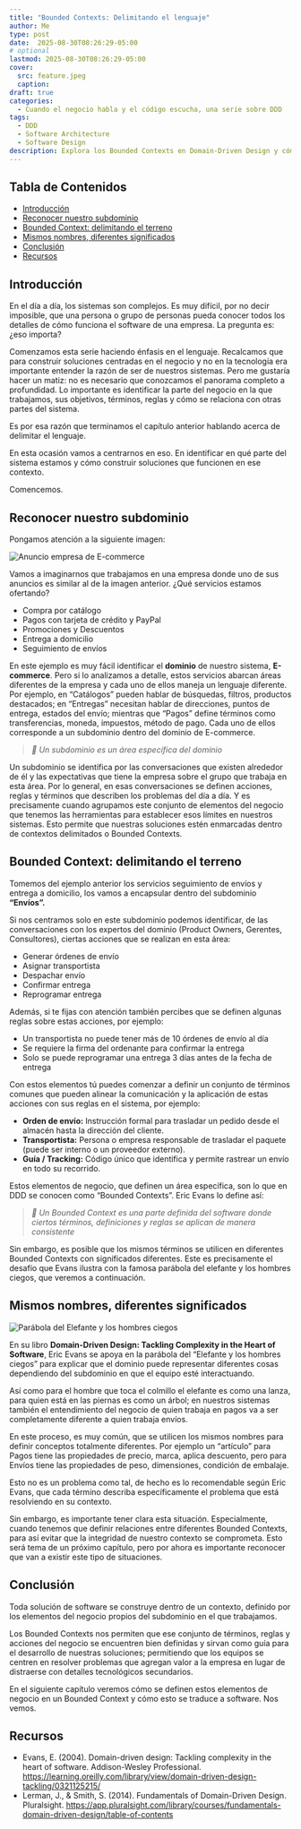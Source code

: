 ```yaml
---
title: "Bounded Contexts: Delimitando el lenguaje"
author: Me
type: post
date:  2025-08-30T08:26:29-05:00
# optional
lastmod: 2025-08-30T08:26:29-05:00
cover:
  src: feature.jpeg
  caption:
draft: true
categories:
  - Cuando el negocio habla y el código escucha, una serie sobre DDD
tags:
  - DDD
  - Software Architecture
  - Software Design
description: Explora los Bounded Contexts en Domain-Driven Design y cómo delimitan el lenguaje, reducen la ambigüedad y permiten construir software claro y alineado al negocio
---
```


## Tabla de Contenidos

- [Introducción](#introducción)
- [Reconocer nuestro subdominio](#reconocer-nuestro-subdominio)
- [Bounded Context: delimitando el terreno](#bounded-context-delimitando-el-terreno)
- [Mismos nombres, diferentes significados](#mismos-nombres-diferentes-significados)
- [Conclusión](#conclusión)
- [Recursos](#recursos)


## Introducción

En el día a día, los sistemas son complejos. Es muy difícil, por no decir imposible, que una persona o grupo de personas pueda conocer todos los detalles de cómo funciona el software de una empresa. La pregunta es: ¿eso importa?

Comenzamos esta serie haciendo énfasis en el lenguaje. Recalcamos que para construir soluciones centradas en el negocio y no en la tecnología era importante entender la razón de ser de nuestros sistemas. Pero me gustaría hacer un matiz: no es necesario que conozcamos el panorama completo a profundidad. Lo importante es identificar la parte del negocio en la que trabajamos, sus objetivos, términos, reglas y cómo se relaciona con otras partes del sistema.

Es por esa razón que terminamos el capítulo anterior hablando acerca de delimitar el lenguaje. 

En esta ocasión vamos a centrarnos en eso. En identificar en qué parte del sistema estamos y cómo construir soluciones que funcionen en ese contexto.

Comencemos.

## Reconocer nuestro subdominio

Pongamos atención a la siguiente imagen:

![Anuncio empresa de E-commerce](anuncio.jpg "Anuncio empresa de E-commerce")

Vamos a imaginarnos que trabajamos en una empresa donde uno de sus anuncios es similar al de la imagen anterior. ¿Qué servicios estamos ofertando?

- Compra por catálogo
- Pagos con tarjeta de crédito y PayPal
- Promociones y Descuentos
- Entrega a domicilio
- Seguimiento de envíos

En este ejemplo es muy fácil identificar el **dominio** de nuestro sistema, **E-commerce**. Pero si lo analizamos a detalle, estos servicios abarcan áreas diferentes de la empresa y cada uno de ellos maneja un lenguaje diferente. Por ejemplo, en “Catálogos” pueden hablar de búsquedas, filtros, productos destacados; en “Entregas” necesitan hablar de direcciones, puntos de entrega, estados del envío; mientras que “Pagos” define términos como transferencias, moneda, impuestos, método de pago. Cada uno de ellos corresponde a un subdominio dentro del dominio de E-commerce.

> *📖 Un subdominio es un área específica del dominio*
> 

Un subdominio se identifica por las conversaciones que existen alrededor de él y las expectativas que tiene la empresa sobre el grupo que trabaja en esta área. Por lo general, en esas conversaciones se definen acciones, reglas y términos que describen los problemas del día a día. Y es precisamente cuando agrupamos este conjunto de elementos del negocio que tenemos las herramientas para establecer esos límites en nuestros sistemas. Esto permite que nuestras soluciones estén enmarcadas dentro de contextos delimitados o Bounded Contexts.

## Bounded Context: delimitando el terreno

Tomemos del ejemplo anterior los servicios seguimiento de envíos y entrega a domicilio, los vamos a encapsular dentro del subdominio **“Envíos”.**

Si nos centramos solo en este subdominio podemos identificar, de las conversaciones con los expertos del dominio (Product Owners, Gerentes, Consultores), ciertas acciones que se realizan en esta área:

- Generar órdenes de envío
- Asignar transportista
- Despachar envío
- Confirmar entrega
- Reprogramar entrega

Además, si te fijas con atención también percibes que se definen algunas reglas sobre estas acciones, por ejemplo:

- Un transportista no puede tener más de 10 órdenes de envío al día
- Se requiere la firma del ordenante para confirmar la entrega
- Solo se puede reprogramar una entrega 3 días antes de la fecha de entrega

Con estos elementos tú puedes comenzar a definir un conjunto de términos comunes que pueden alinear la comunicación y la aplicación de estas acciones con sus reglas en el sistema, por ejemplo:

- **Orden de envío:** Instrucción formal para trasladar un pedido desde el almacén hasta la dirección del cliente.
- **Transportista:** Persona o empresa responsable de trasladar el paquete (puede ser interno o un proveedor externo).
- **Guía / Tracking:** Código único que identifica y permite rastrear un envío en todo su recorrido.

Estos elementos de negocio, que definen un área específica, son lo que en DDD se conocen como “Bounded Contexts”. Eric Evans lo define así:

> *📖 Un Bounded Context es una parte definida del software donde ciertos términos, definiciones y reglas se aplican de manera consistente*
> 

Sin embargo, es posible que los mismos términos se utilicen en diferentes Bounded Contexts con significados diferentes. Este es precisamente el desafío que Evans ilustra con la famosa parábola del elefante y los hombres ciegos, que veremos a continuación.

## Mismos nombres, diferentes significados

![Parábola del Elefante y los hombres ciegos](elefante.jpg "Parábola del Elefante y los hombres ciegos")

En su libro **Domain-Driven Design: Tackling Complexity in the Heart of Software**, Eric Evans se apoya en la parábola del “Elefante y los hombres ciegos” para explicar que el dominio puede representar diferentes cosas dependiendo del subdominio en que el equipo esté interactuando.

Así como para el hombre que toca el colmillo el elefante es como una lanza, para quien está en las piernas es como un árbol; en nuestros sistemas también el entendimiento del negocio de quien trabaja en pagos va a ser completamente diferente a quien trabaja envíos.

En este proceso, es muy común, que se utilicen los mismos nombres para definir conceptos totalmente diferentes. Por ejemplo un “artículo” para Pagos tiene las propiedades de precio, marca, aplica descuento, pero para Envíos tiene las propiedades de peso, dimensiones, condición de embalaje.

Esto no es un problema como tal, de hecho es lo recomendable según Eric Evans, que cada término describa específicamente el problema que está resolviendo en su contexto.

Sin embargo, es importante tener clara esta situación. Especialmente, cuando tenemos que definir relaciones entre diferentes Bounded Contexts, para así evitar que la integridad de nuestro contexto se comprometa. Esto será tema de un próximo capítulo, pero por ahora es importante reconocer que van a existir este tipo de situaciones.

## Conclusión

Toda solución de software se construye dentro de un contexto, definido por los elementos del negocio propios del subdominio en el que trabajamos.

Los Bounded Contexts nos permiten que ese conjunto de términos, reglas y acciones del negocio se encuentren bien definidas y sirvan como guía para el desarrollo de nuestras soluciones; permitiendo que los equipos se centren en resolver problemas que agregan valor a la empresa en lugar de distraerse con detalles tecnológicos secundarios.

En el siguiente capítulo veremos cómo se definen estos elementos de negocio en un Bounded Context y cómo esto se traduce a software. Nos vemos.

## Recursos

* Evans, E. (2004). Domain-driven design: Tackling complexity in the heart of software. Addison-Wesley Professional.
https://learning.oreilly.com/library/view/domain-driven-design-tackling/0321125215/
* Lerman, J., & Smith, S. (2014). Fundamentals of Domain-Driven Design. Pluralsight.
https://app.pluralsight.com/library/courses/fundamentals-domain-driven-design/table-of-contents
